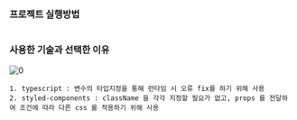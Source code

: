 ### 프로젝트 실행방법

```npm run start

```

### 사용한 기술과 선택한 이유

![0](https://user-images.githubusercontent.com/75294638/177579174-1f08be2d-2d39-4370-8971-d35fa12d23a0.png)

```
1. typescript : 변수의 타입지정을 통해 런타임 시 오류 fix를 하기 위해 사용
2. styled-components : className 을 각각 지정할 필요가 없고, props 를 전달하여 조건에 따라 다른 css 를 적용하기 위해 사용
```
